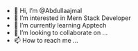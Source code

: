 - 👋 Hi, I’m @Abdullaajmal
- 👀 I’m interested in Mern Stack Developer
- 🌱 I’m currently learning Apptech 
- 💞️ I’m looking to collaborate on ...
- 📫 How to reach me ...

<!---
Abdullaajmal/Abdullaajmal is a ✨ special ✨ repository because its `README.md` (this file) appears on your GitHub profile.
You can click the Preview link to take a look at your changes.
--->
